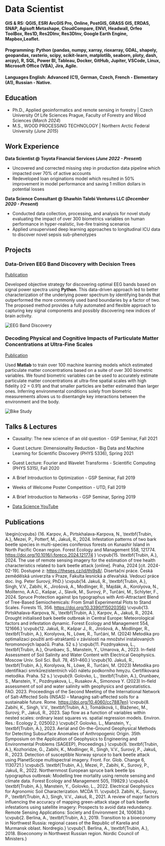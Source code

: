 # Data Scientist

#### GIS & RS: QGIS, ESRI ArcGIS Pro, Online, PostGIS, GRASS GIS, ERDAS, SNAP, Agisoft Metashape, CloudCompare, ENVI, Headwall, Orfeo ToolBox, Res1D, Res2DInv, Res3DInv, Google Earth Engine, Mapbox,Leaflet.
#### Programming: Python (pandas, numpy, xarray, rioxarray, GDAL, shapely, geopandas, rasterio, scipy, scikit-learn, matplotlib, seaborn, ploty, dash, arcpy), R, SQL, Power BI, Tableau, Docker, GitHub, Jupiter, VSCode, Linux, Microsoft Office (VBA), Jira, Agile.
#### Languages English: Advanced (C1), German, Czech, French - Elementary (A1), Russian - Native.

## Education
- Ph.D., Applied geoinformatics and remote sensing in forestry	| Czech University Of Life Sciences Prague, Faculty of Forestry and Wood Sciences  (_March 2024_)	 			        		
- M.S., WOOD PROCESSiNG TECHNOLOGY | Northern Arctic Federal University (_June 2015_)

## Work Experience
**Data Scientist @ Toyota Financial Services (_June 2022 - Present_)**
- Uncovered and corrected missing step in production data pipeline which impacted over 70% of active accounts
- Redeveloped loan originations model which resulted in 50% improvement in model performance and saving 1 million dollars in potential losses

**Data Science Consultant @ Shawhin Talebi Ventures LLC (_December 2020 - Present_)**
- Conducted data collection, processing, and analysis for novel study evaluating the impact of over 300 biometrics variables on human performance in hyper-realistic, live-fire training scenarios
- Applied unsupervised deep learning approaches to longitudinal ICU data to discover novel sepsis sub-phenotypes

## Projects
### Data-Driven EEG Band Discovery with Decision Trees
[Publication](https://www.mdpi.com/1424-8220/22/8/3048)

Developed objective strategy for discovering optimal EEG bands based on signal power spectra using **Python**. This data-driven approach led to better characterization of the underlying power spectrum by identifying bands that outperformed the more commonly used band boundaries by a factor of two. The proposed method provides a fully automated and flexible approach to capturing key signal components and possibly discovering new indices of brain activity.

![EEG Band Discovery](/assets/img/eeg_band_discovery.jpeg)

### Decoding Physical and Cognitive Impacts of Particulate Matter Concentrations at Ultra-Fine Scales
[Publication](https://www.mdpi.com/1424-8220/22/11/4240)

Used **Matlab** to train over 100 machine learning models which estimated particulate matter concentrations based on a suite of over 300 biometric variables. We found biometric variables can be used to accurately estimate particulate matter concentrations at ultra-fine spatial scales with high fidelity (r2 = 0.91) and that smaller particles are better estimated than larger ones. Inferring environmental conditions solely from biometric measurements allows us to disentangle key interactions between the environment and the body.

![Bike Study](/assets/img/bike_study.jpeg)

## Talks & Lectures
- Causality: The new science of an old question - GSP Seminar, Fall 2021
- Guest Lecture: Dimensionality Reduction - Big Data and Machine Learning for Scientific Discovery (PHYS 5336), Spring 2021
- Guest Lecture: Fourier and Wavelet Transforms - Scientific Computing (PHYS 5315), Fall 2020
- A Brief Introduction to Optimization - GSP Seminar, Fall 2019
- Weeks of Welcome Poster Competition - UTD, Fall 2019
- A Brief Introduction to Networks - GSP Seminar, Spring 2019

- [Data Science YouTube](https://www.youtube.com/channel/UCa9gErQ9AE5jT2DZLjXBIdA)

## Publications
\begin{cvpubs}
{16. Karpov, A., Pirtskhalava-Karpova, N., \textbf{Trubin, A.}, Mezei, P., Potterf, M., Jakuš, R., 2024. Infestation patterns of two bark beetle species in multi-species coniferous forests on Kunashir Island in North Pacific Ocean region. Forest Ecology and Management 558, 121774. https://doi.org/10.1016/j.foreco.2024.121774
}
    \cvpub{15. \textbf{Trubin, A.}, 2024. The use of remote sensing imagery for the estimation of tree health characteristics related to bark beetle attack [online]. Praha, 2024 [cit. 2024-02-19]. Dostupné z: https://theses.cz/id/thi9s8/. Disertační práce. Česká zemědělská univerzita v Praze, Fakulta lesnická a dřevařská. Vedoucí práce doc. Ing. Peter Surový, PhD.}
    \cvpub{14. Jakuš, R., \textbf{Trubin, A.}, Singh, V.V., Zabihi, K., Jirošová, A., Modlinger, R., Majdák, A., Korolyova, N., Moliterno, A.A.C., Kašpar, J., Slavík, M., Surový, P., Turčáni, M., Schlyter, F., 2024. Spruce Protection against Ips typographus with Anti-Attractant Blend of Tree-Based Semiochemicals: From Small Experimental Plots to Stand Scales. Forests 15, 356. https://doi.org/10.3390/f15020356}
     \cvpub{13.	Pirtskhalava-Karpova, N., \textbf{Trubin, A.}, Karpov, A., Jakuš, R., 2024. Drought initialised bark beetle outbreak in Central Europe: Meteorological factors and infestation dynamic. Forest Ecology and Management 554, 121666.}
     \cvpub{12. Jakuš, R., Kašpar J., R., Jirošová, A., Modlinger, R., \textbf{Trubin, A.}, Korolyova, N., Löwe, R., Turčáni, M. (2024) Metodika pro optimalizaci použití anti-atraktantů v závislosti na množství instalovaných feromonových lapačů. Praha. 52 s.}
    \cvpub{11.	Pozdnyakova, L., \textbf{Trubin, A.}, Orunbaev, S., Manstein, Y., Umarova, A., 2023. In-field Assessment of Soil Salinity and Water Content with Electrical Geophysics. Moscow Univ. Soil Sci. Bull. 78, 451–460.}
    \cvpub{10.	Jakuš, R., \textbf{Trubin, A.}, Korolyova, N., Löwe, R., Turčáni, M. (2023) Metodika pro identifikaci smrkůrezistentních vůči náletu podkorního hmyzu. Certifikovaná metodika. Praha. 52 s.}
    \cvpub{9.	Golovko, L., \textbf{Trubin, A.}, Orunbaev, S., Manstein, Y., Pozdnyakova, L.,  Rusakov A., Simonova Y. (2023) In-field assessment of soil and water salinity with geophysics and geostatistics. FAO. 2023. Proceedings of the Second Meeting of the International Network of Salt-Affected Soils (INSAS) – Managing salt-affected soils for a sustainable future. Rome. https://doi.org/10.4060/cc7887en}
    \cvpub{8.	Zabihi, K., Singh, V.V., \textbf{Trubin, A.}, Tomášková, I., Blaženec, M., Surový, P., Jakuš, R., 2023. Sap flow as a function of variables within nested scales: ordinary least squares vs. spatial regression models. Environ. Res.: Ecology 2, 025002.}
    \cvpub{7.	Golovko, L., Manstein, Y., \textbf{Trubin, A.}, 2023. Aerial and On-the-Ground Geophysical Methods for Detecting Subsurface Anomalies of Anthropogenic Origin. 35th Symposium on the Application of Geophysics to Engineering and Environmental Problems (SAGEEP), Proceedings.}
    \cvpub{6.	\textbf{Trubin, A.}, Kozhoridze, G., Zabihi, K., Modlinger, R., Singh, V.V., Surový, P., Jakuš, R., 2023. Detection of susceptible Norway spruce to bark beetle attack using PlanetScope multispectral imagery. Front. For. Glob. Change 6, 1130721.}
    \cvpub{5.	\textbf{Trubin, A.}, Mezei, P., Zabihi, K., Surový, P., Jakuš, R., 2022. Northernmost European spruce bark beetle Ips typographus outbreak: Modelling tree mortality using remote sensing and climate data. Forest Ecology and Management 505, 119829.}
    \cvpub{4.	\textbf{Trubin, A.}, Manstein, Y., Golovko, L., 2022. Electrical Geophysics for Agronomic Soil Characterization. MCDA 11.
    \cvpub{3.	Zabihi, K., Surovy, P., \textbf{Trubin, A.}, Singh, V.V., Jakuš, R., 2021. A review of major factors influencing the accuracy of mapping green-attack stage of bark beetle infestations using satellite imagery: Prospects to avoid data redundancy. Remote Sensing Applications: Society and Environment 24, 100638.}
    \cvpub{2.	Berlina, A., \textbf{Trubin, A.}, 2019. Transition to a bioeconomy in Northwest Russia: regional cases of the Republic of Karelia and Murmansk oblast. Nordregio.}
    \cvpub{1.	Berlina, A., \textbf{Trubin, A.}, 2018. Bioeconomy in Northwest Russian region. Nordic Council of Ministers.}


